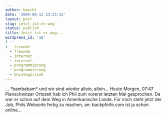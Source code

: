 ```yaml
---
author: bascht
date: '2004-08-12 23:25:32'
layout: post
slug: jetzt-ist-er-weg
status: publish
title: Jetzt ist er weg...
wordpress_id: '10'
? ''
: - freunde
  - freunde
  - internet
  - internet
  - programmierung
  - programmierung
  - Uncategorized
---
```


... \*bambabam\* und wir sind wieder allein, allein... Heute
Morgen, 07:47 Planschwitzer Ortszeit hab ich Phil zum vorerst
letzten Mal gesprochen. Da war er schon auf dem Weg in
Amerikanische Lande. Für mich steht jetzt der Job, Phils Webseite
fertig zu machen, an: backpfeife.com ist ja schon online...


